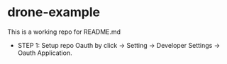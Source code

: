 # drone-example

This is a working repo for README.md

- STEP 1: Setup repo Oauth by click -> Setting -> Developer Settings -> Oauth Application.

